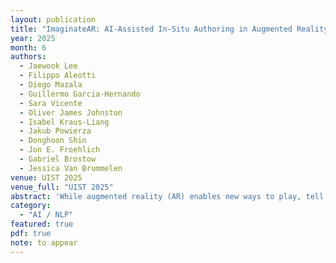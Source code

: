 ```yaml
---
layout: publication
title: "ImaginateAR: AI-Assisted In-Situ Authoring in Augmented Reality"
year: 2025
month: 6
authors:
  - Jaewook Lee
  - Filippo Aleotti
  - Diego Mazala
  - Guillermo Garcia-Hernando
  - Sara Vicente
  - Oliver James Johnston
  - Isabel Kraus-Liang
  - Jakub Powierza
  - Donghoon Shin
  - Jon E. Froehlich
  - Gabriel Brostow
  - Jessica Van Brummelen
venue: UIST 2025
venue_full: "UIST 2025"
abstract: 'While augmented reality (AR) enables new ways to play, tell stories, and explore ideas rooted in the physical world, authoring personalized AR content remains difficult for non-experts, often requiring professional tools and time. Prior systems have explored AI-driven XR design but typically rely on manually-defined environments and fixed asset libraries, limiting creative flexibility and real-world relevance. We introduce ImaginateAR, a mobile AI-assisted AR authoring system that aims to let anyone build anything, anywhere -- simply by speaking their imagination. ImaginateAR is powered by custom pipelines for offline scene understanding, fast 3D asset generation, and LLM-driven speech interaction. Users might say "a dragon enjoying a campfire" (P7) and iteratively refine the scene using both AI and manual tools. Our technical evaluation shows that ImaginateAR produces more accurate outdoor scene graphs and generates 3D meshes faster than prior methods. A three-part user study (N=20) revealed preferred roles for AI in authoring, what and how users create in free-form use, and design implications for future AR authoring tools.'
category:
  - "AI / NLP"
featured: true
pdf: true
note: to appear
---
```

